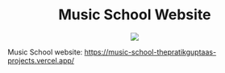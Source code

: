 <h1 align="center" id="title">Music School Website</h1>

<p align="center"><img src="https://socialify.git.ci/thepratikguptaa/nextjs/image?custom_language=Next.js&font=Jost&language=1&name=1&owner=1&pattern=Circuit+Board&stargazers=1&theme=Light"></p>

Music School website: https://music-school-thepratikguptaas-projects.vercel.app/
